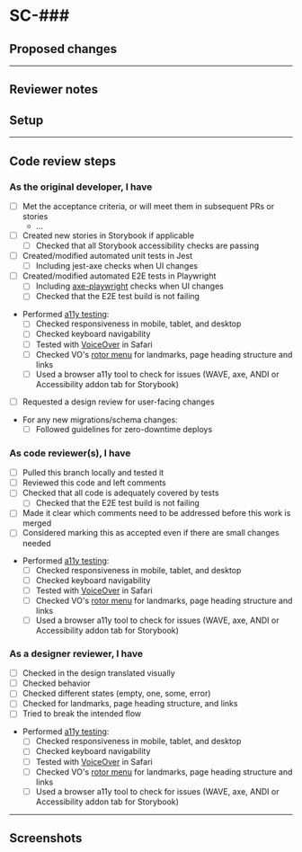 # SC-###

<!--
    If applicable, insert the Shortcut story number in the markdown header above.
    The hyperlink will be filled in by GitHub magic ([autolink references](https://docs.github.com/en/repositories/managing-your-repositorys-settings-and-features/managing-repository-settings/configuring-autolinks-to-reference-external-resources))
--->

## Proposed changes

<!-- description and/or list of proposed changes -->

---

<!--
    Please add/remove/edit any of the template below to fit the needs
    of this specific PR
--->

## Reviewer notes

<!--
    Is there anything you would like reviewers to give additional scrutiny?
--->

## Setup

<!--
    Add any steps or code to run in this section to help others run your code:

    ```sh
    echo "Code goes here"
    ```
--->

---

## Code review steps

### As the original developer, I have

- [ ] Met the acceptance criteria, or will meet them in subsequent PRs or stories
  - ... <!-- link follow-up PRs/stories here -->
- [ ] Created new stories in Storybook if applicable
  - [ ] Checked that all Storybook accessibility checks are passing
- [ ] Created/modified automated unit tests in Jest
  - [ ] Including jest-axe checks when UI changes
- [ ] Created/modified automated E2E tests in Playwright
  - [ ] Including [axe-playwright](https://github.com/abhinaba-ghosh/axe-playwright) checks when UI changes
  - [ ] Checked that the E2E test build is not failing
- Performed [a11y testing](https://github.com/trussworks/accessibility/blob/master/sample_a11y_testing_process.md):
  - [ ] Checked responsiveness in mobile, tablet, and desktop
  - [ ] Checked keyboard navigability
  - [ ] Tested with [VoiceOver](https://dequeuniversity.com/screenreaders/voiceover-keyboard-shortcuts) in Safari
  - [ ] Checked VO's [rotor menu](https://github.com/trussworks/accessibility/blob/master/README.md#how-to-use-the-rotor-menu) for landmarks, page heading structure and links
  - [ ] Used a browser a11y tool to check for issues (WAVE, axe, ANDI or Accessibility addon tab for Storybook)
- [ ] Requested a design review for user-facing changes
- For any new migrations/schema changes:
  - [ ] Followed guidelines for zero-downtime deploys

### As code reviewer(s), I have

- [ ] Pulled this branch locally and tested it
- [ ] Reviewed this code and left comments
- [ ] Checked that all code is adequately covered by tests
  - [ ] Checked that the E2E test build is not failing
- [ ] Made it clear which comments need to be addressed before this work is merged
- [ ] Considered marking this as accepted even if there are small changes needed
- Performed [a11y testing](https://github.com/trussworks/accessibility/blob/master/sample_a11y_testing_process.md):
  - [ ] Checked responsiveness in mobile, tablet, and desktop
  - [ ] Checked keyboard navigability
  - [ ] Tested with [VoiceOver](https://dequeuniversity.com/screenreaders/voiceover-keyboard-shortcuts) in Safari
  - [ ] Checked VO's [rotor menu](https://github.com/trussworks/accessibility/blob/master/README.md#how-to-use-the-rotor-menu) for landmarks, page heading structure and links
  - [ ] Used a browser a11y tool to check for issues (WAVE, axe, ANDI or Accessibility addon tab for Storybook)

### As a designer reviewer, I have

- [ ] Checked in the design translated visually
- [ ] Checked behavior
- [ ] Checked different states (empty, one, some, error)
- [ ] Checked for landmarks, page heading structure, and links
- [ ] Tried to break the intended flow
- Performed [a11y testing](https://github.com/trussworks/accessibility/blob/master/sample_a11y_testing_process.md):
  - [ ] Checked responsiveness in mobile, tablet, and desktop
  - [ ] Checked keyboard navigability
  - [ ] Tested with [VoiceOver](https://dequeuniversity.com/screenreaders/voiceover-keyboard-shortcuts) in Safari
  - [ ] Checked VO's [rotor menu](https://github.com/trussworks/accessibility/blob/master/README.md#how-to-use-the-rotor-menu) for landmarks, page heading structure and links
  - [ ] Used a browser a11y tool to check for issues (WAVE, axe, ANDI or Accessibility addon tab for Storybook)

---

## Screenshots

<!-- If this PR makes visible interface changes, an image of the finished interface can help reviewers
and casual observers understand the context of the changes.
A before image is optional and can be included at the submitter's discretion.

Consider using an animated image to show an entire workflow.
You may want to use GIPHY CAPTURE for this! 📸

_Please frame images to show useful context but also highlight the affected regions._
--->
